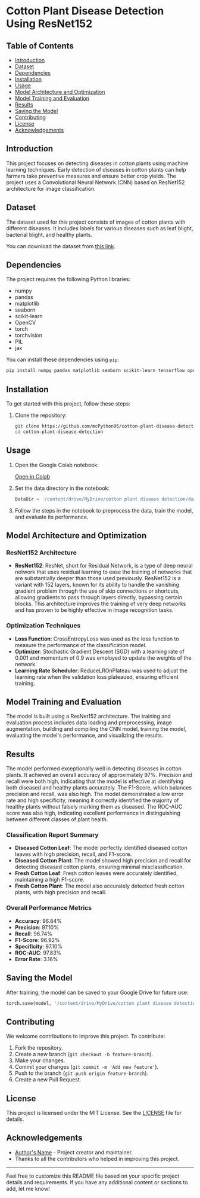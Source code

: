 # Cotton Plant Disease Detection Using ResNet152

## Table of Contents

- [Introduction](#introduction)
- [Dataset](#dataset)
- [Dependencies](#dependencies)
- [Installation](#installation)
- [Usage](#usage)
- [Model Architecture and Optimization](#model-architecture-and-optimization)
- [Model Training and Evaluation](#model-training-and-evaluation)
- [Results](#results)
- [Saving the Model](#saving-the-model)
- [Contributing](#contributing)
- [License](#license)
- [Acknowledgements](#acknowledgements)

## Introduction

This project focuses on detecting diseases in cotton plants using machine learning techniques. Early detection of diseases in cotton plants can help farmers take preventive measures and ensure better crop yields. The project uses a Convolutional Neural Network (CNN) based on ResNet152 architecture for image classification.

## Dataset

The dataset used for this project consists of images of cotton plants with different diseases. It includes labels for various diseases such as leaf blight, bacterial blight, and healthy plants.

You can download the dataset from [this link](https://www.kaggle.com/datasets/janmejaybhoi/cotton-disease-dataset).

## Dependencies

The project requires the following Python libraries:

- numpy
- pandas
- matplotlib
- seaborn
- scikit-learn
- OpenCV
- torch
- torchvision
- PIL
- jax

You can install these dependencies using `pip`:

```bash
pip install numpy pandas matplotlib seaborn scikit-learn tensorflow opencv-python torch torchvision pillow jax
```

## Installation

To get started with this project, follow these steps:

1. Clone the repository:
   ```bash
   git clone https://github.com/mcPython95/cotton-plant-disease-detection.git
   cd cotton-plant-disease-detection
   ```

## Usage

1. Open the Google Colab notebook:

   [Open in Colab](https://colab.research.google.com/github/mcPython95/cotton-plant-disease-detection/blob/main/cotton_plant_disease_detection.ipynb)

2. Set the data directory in the notebook:
   ```python
   DataDir = '/content/drive/MyDrive/cotton plant disease detection/dataset/Cotton Disease/'
   ```

3. Follow the steps in the notebook to preprocess the data, train the model, and evaluate its performance.

## Model Architecture and Optimization

### ResNet152 Architecture

- **ResNet152**: ResNet, short for Residual Network, is a type of deep neural network that uses residual learning to ease the training of networks that are substantially deeper than those used previously. ResNet152 is a variant with 152 layers, known for its ability to handle the vanishing gradient problem through the use of skip connections or shortcuts, allowing gradients to pass through layers directly, bypassing certain blocks. This architecture improves the training of very deep networks and has proven to be highly effective in image recognition tasks.

### Optimization Techniques

- **Loss Function**: CrossEntropyLoss was used as the loss function to measure the performance of the classification model.
- **Optimizer**: Stochastic Gradient Descent (SGD) with a learning rate of 0.001 and momentum of 0.9 was employed to update the weights of the network.
- **Learning Rate Scheduler**: ReduceLROnPlateau was used to adjust the learning rate when the validation loss plateaued, ensuring efficient training.

## Model Training and Evaluation

The model is built using a ResNet152 architecture. The training and evaluation process includes data loading and preprocessing, image augmentation, building and compiling the CNN model, training the model, evaluating the model's performance, and visualizing the results.

## Results

The model performed exceptionally well in detecting diseases in cotton plants. It achieved an overall accuracy of approximately 97%. Precision and recall were both high, indicating that the model is effective at identifying both diseased and healthy plants accurately. The F1-Score, which balances precision and recall, was also high. The model demonstrated a low error rate and high specificity, meaning it correctly identified the majority of healthy plants without falsely marking them as diseased. The ROC-AUC score was also high, indicating excellent performance in distinguishing between different classes of plant health.

### Classification Report Summary

- **Diseased Cotton Leaf**: The model perfectly identified diseased cotton leaves with high precision, recall, and F1-score.
- **Diseased Cotton Plant**: The model showed high precision and recall for detecting diseased cotton plants, ensuring minimal misclassification.
- **Fresh Cotton Leaf**: Fresh cotton leaves were accurately identified, maintaining a high F1-score.
- **Fresh Cotton Plant**: The model also accurately detected fresh cotton plants, with high precision and recall.

### Overall Performance Metrics

- **Accuracy**: 96.84%
- **Precision**: 97.10%
- **Recall**: 96.74%
- **F1-Score**: 96.92%
- **Specificity**: 97.10%
- **ROC-AUC**: 97.83%
- **Error Rate**: 3.16%

## Saving the Model

After training, the model can be saved to your Google Drive for future use:

```python
torch.save(model, '/content/drive/MyDrive/cotton plant disease detection/cotton_plant_dis_det_model.pt')
```

## Contributing

We welcome contributions to improve this project. To contribute:

1. Fork the repository.
2. Create a new branch (`git checkout -b feature-branch`).
3. Make your changes.
4. Commit your changes (`git commit -m 'Add new feature'`).
5. Push to the branch (`git push origin feature-branch`).
6. Create a new Pull Request.

## License

This project is licensed under the MIT License. See the [LICENSE](LICENSE) file for details.

## Acknowledgements

- [Author's Name](https://github.com/mcPython95) - Project creator and maintainer.
- Thanks to all the contributors who helped in improving this project.

---

Feel free to customize this README file based on your specific project details and requirements. If you have any additional content or sections to add, let me know!
